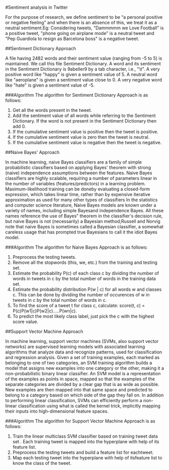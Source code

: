 #Sentiment analysis in Twitter

For the purpose of research, we define sentiment to be “a personal positive or negative feeling” and when there is an absence of this, we treat it as a neutral sentiment.Eg: Considering tweets, "Dammmmm we Love Football" is a positive tweet, "phone going on airplane mode" is a neutral tweet and "Pep Guardiola to resign as Barcelona boss" is a negative tweet.

##Sentiment Dictionary Approach

A file having 2482 words and their sentiment value (ranging from -5 to 5) is maintained. We call this file Sentiment Dictionary. A word and its sentiment in the Sentiment Dictionary is 9abeller9 by a tab character, i.e., "\t". A very positive word like "happy" is given a sentiment value of 5. A neutral word like "aeroplane" is given a sentiment value close to 0. A very negative word like "hate" is given a sentiment value of -5.

###Algorithm
The algorithm for Sentiment Dictionary Approach is as follows:<br>
1. Get all the words present in the tweet.<br>
2. Add the sentiment value of all words while referring to the Sentiment Dictionary. If the word is not present in the Sentiment Dictionary then add 0.<br>
3. If the cumulative sentiment value is positive then the tweet is positive.<br>
4. If the cumulative sentiment value is zero then the tweet is neutral.<br>
5. If the cumulative sentiment value is negative then the tweet is negative.

##Naive Bayes' Approach

In machine learning, naive Bayes classifiers are a family of simple probabilistic classifiers based on applying Bayes' theorem with strong (naive) independence assumptions between the features. Naive Bayes classifiers are highly scalable, requiring a number of parameters linear in the number of variables (features/predictors) in a learning problem. Maximum-likelihood training can be doneby evaluating a closed-form expression, which takes linear time, rather than by expensive iterative approximation as used for many other types of classifiers In the statistics and computer science literature, Naive Bayes models are known under a variety of names, including simple Bayesand independence Bayes. All these names reference the use of Bayes‟ theorem in the classifier's decision rule, but naive Bayes is not (necessarily) a Bayesian method;Russell and Norvig note that naive Bayes is sometimes called a Bayesian classifier, a somewhat careless usage that has prompted true Bayesians to call it the idiot Bayes model.

###Algorithm
The algorithm for Naive Bayes Approach is as follows:<br>
1. Preprocess the testing tweets.<br>
2. Remove all the stopwords (this, we, etc.) from the training and testing set.<br>
3. Estimate the probability P(c) of each class c by dividing the number of words in tweets in c by the total number of words in the training data set.<br>
4. Estimate the probability distribution P(w | c) for all words w and classes c. This can be done by dividing the number of occurences of w in tweets in c by the total number of words in c.<br>
5. To find the score of a tweet t for class c, calculate: score(t, c) = P(c)P(w1|c)P(w2|c).....P(wn|c).<br>
6. To predict the most likely class label, just pick the c with the highest score value.


##Support Vector Machine Approach

In machine learning, support vector machines (SVMs, also support vector networks) are supervised learning models with associated learning algorithms that analyze data and recognize patterns, used for classification and regression analysis. Given a set of training examples, each marked as belonging to one of two categories, an SVM training algorithm builds a model that assigns new examples into one category or the other, making it a non-probabilistic binary linear classifier. An SVM model is a representation of the examples as points in space, mapped so that the examples of the separate categories are divided by a clear gap that is as wide as possible. New examples are then mapped into that same space and predicted to belong to a category based on which side of the gap they fall on. In addition to performing linear classification, SVMs can efficiently perform a non-linear classification using what is called the kernel trick, implicitly mapping their inputs into high-dimensional feature spaces.

###Algorithm
The algorithm for Support Vector Machine Approach is as follows:<br>
1. Train the linear multiclass SVM classifier based on training tweet data set . Each training tweet is mapped into the hyperplane with help of its feature list.<br>
2. Preprocess the testing tweets and build a feature list for eachtweet.<br>
3. Map each testing tweet into the hyperplane with help of itsfeature list to know the class of the tweet.

